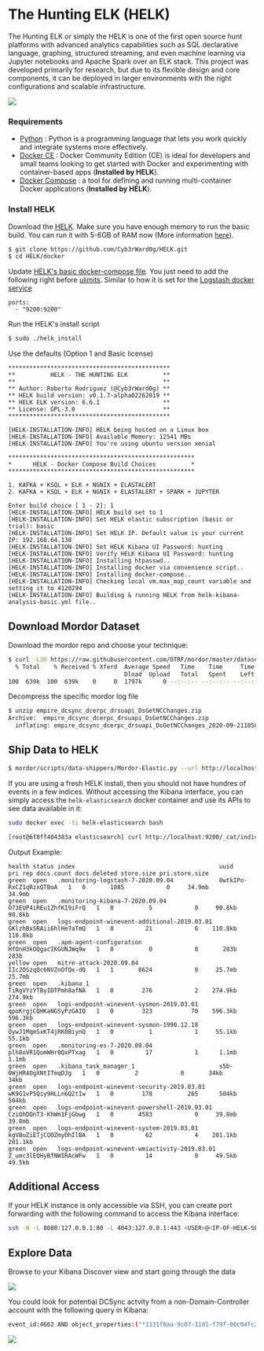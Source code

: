 # The Hunting ELK (HELK)

The Hunting ELK or simply the HELK is one of the first open source hunt platforms with advanced analytics capabilities such as SQL declarative language, graphing, structured streaming, and even machine learning via Jupyter notebooks and Apache Spark over an ELK stack. This project was developed primarily for research, but due to its flexible design and core components, it can be deployed in larger environments with the right configurations and scalable infrastructure.

![](../images/HELK-Design.png)

### Requirements

* [Python](https://www.python.org/download/releases/3.0/) : Python is a programming language that lets you work quickly and integrate systems more effectively.
* [Docker CE](https://docs.docker.com/install/) : Docker Community Edition (CE) is ideal for developers and small teams looking to get started with Docker and experimenting with container-based apps (**Installed by HELK**).
* [Docker Compose](https://docs.docker.com/compose/) : a tool for defining and running multi-container Docker applications (**Installed by HELK**).

### Install HELK

Download the [HELK](https://github.com/Cyb3rWard0g/HELK). Make sure you have enough memory to run the basic build.
You can run it with 5-6GB of RAM now (More information [here](https://thehelk.com/installation.html)).

```bash
$ git clone https://github.com/Cyb3rWard0g/HELK.git
$ cd HELK/docker
```


Update [HELK's basic docker-compose file](https://github.com/Cyb3rWard0g/HELK/blob/master/docker/helk-kibana-analysis-basic.yml).
You just need to add the following right before [ulimits](https://github.com/Cyb3rWard0g/HELK/blob/master/docker/helk-kibana-analysis-basic.yml#L26).
Similar to how it is set for the [Logstash docker service](https://github.com/Cyb3rWard0g/HELK/blob/master/docker/helk-kibana-analysis-basic.yml#L58-L59)

```
ports:
  - "9200:9200"
```


Run the HELK's install script

```bash
$ sudo ./helk_install
```


Use the defaults (Option 1 and Basic license)

```
**********************************************
**          HELK - THE HUNTING ELK          **
**                                          **
** Author: Roberto Rodriguez (@Cyb3rWard0g) **
** HELK build version: v0.1.7-alpha02262019 **
** HELK ELK version: 6.6.1                  **
** License: GPL-3.0                         **
**********************************************

[HELK-INSTALLATION-INFO] HELK being hosted on a Linux box
[HELK-INSTALLATION-INFO] Available Memory: 12541 MBs
[HELK-INSTALLATION-INFO] You're using ubuntu version xenial

*****************************************************
*      HELK - Docker Compose Build Choices          *
*****************************************************

1. KAFKA + KSQL + ELK + NGNIX + ELASTALERT
2. KAFKA + KSQL + ELK + NGNIX + ELASTALERT + SPARK + JUPYTER

Enter build choice [ 1 - 2]: 1
[HELK-INSTALLATION-INFO] HELK build set to 1
[HELK-INSTALLATION-INFO] Set HELK elastic subscription (basic or trial): basic
[HELK-INSTALLATION-INFO] Set HELK IP. Default value is your current IP: 192.168.64.138
[HELK-INSTALLATION-INFO] Set HELK Kibana UI Password: hunting
[HELK-INSTALLATION-INFO] Verify HELK Kibana UI Password: hunting
[HELK-INSTALLATION-INFO] Installing htpasswd..
[HELK-INSTALLATION-INFO] Installing docker via convenience script..
[HELK-INSTALLATION-INFO] Installing docker-compose..
[HELK-INSTALLATION-INFO] Checking local vm.max_map_count variable and setting it to 4120294
[HELK-INSTALLATION-INFO] Building & running HELK from helk-kibana-analysis-basic.yml file..
```


## Download Mordor Dataset

Download the mordor repo and choose your technique:

```bash
$ curl -LJO https://raw.githubusercontent.com/OTRF/mordor/master/datasets/small/windows/credential_access/host/empire_dcsync_dcerpc_drsuapi_DsGetNCChanges.zip
  % Total    % Received % Xferd  Average Speed   Time    Time     Time  Current
                                 Dload  Upload   Total   Spent    Left  Speed
100  639k  100  639k    0     0  1797k      0 --:--:-- --:--:-- --:--:-- 1792k
```

Decompress the specific mordor log file

```bash
$ unzip empire_dcsync_dcerpc_drsuapi_DsGetNCChanges.zip 
Archive:  empire_dcsync_dcerpc_drsuapi_DsGetNCChanges.zip
  inflating: empire_dcsync_dcerpc_drsuapi_DsGetNCChanges_2020-09-21185829.json
```


## Ship Data to HELK

```bash
$ mordor/scripts/data-shippers/Mordor-Elastic.py --url http://localhost:9200 inputs empire_dcsync_dcerpc_drsuapi_DsGetNCChanges_2020-09-21185829.json
```

If you are using a fresh HELK install, then you should not have hundres of events in a few indices. Without accessing the Kibana interface, you can simply access the `helk-elasticsearch` docker container and use its APIs to see data available in it:

```bash
sudo docker exec -ti helk-elasticsearch bash
```

```bash
[root@6f8ff404383a elasticsearch] curl http://localhost:9200/_cat/indices?v
```

Output Example:
```
health status index                                         uuid                   pri rep docs.count docs.deleted store.size pri.store.size
green  open   .monitoring-logstash-7-2020.09.04             0wtkIPo-RxCZ1qRzxQTBoA   1   0       1085            0     34.9mb         34.9mb
green  open   .monitoring-kibana-7-2020.09.04               O73EUP4iREu1ZhfKI9iFrQ   1   0          5            0     90.8kb         90.8kb
green  open   logs-endpoint-winevent-additional-2019.03.01  GKlzhBx5RAii6hlHe7aTmQ   1   0         21            6    110.8kb        110.8kb
green  open   .apm-agent-configuration                      HfOnH3kOQgacIKGUNJWq9w   1   0          0            0       283b           283b
yellow open   mitre-attack-2020.09.04                       IIc2OSzqQc6NVZnOfQx-dQ   1   1       8624            0     25.7mb         25.7mb
green  open   .kibana_1                                     TiRgVYzYTByIDTPmh8afNA   1   0        276            2    274.9kb        274.9kb
green  open   logs-endpoint-winevent-sysmon-2019.03.01      qpoKrgjCQHKaNGSyPzGAIQ   1   0        323           70    596.3kb        596.3kb
green  open   logs-endpoint-winevent-sysmon-1990.12.18      QywJ1MqmSxKT4jRK0BiynQ   1   0          1            1     55.1kb         55.1kb
green  open   .monitoring-es-7-2020.09.04                   plh8oVR1QomWHr0QxPTxag   1   0         17            1      1.1mb          1.1mb
green  open   .kibana_task_manager_1                        s5b-0WjHR4OgXNtITmqDJg   1   0          2            0       34kb           34kb
green  open   logs-endpoint-winevent-security-2019.03.01    wK9G1vP5Qiy9HLLn6Q2tIw   1   0        178          265      504kb          504kb
green  open   logs-endpoint-winevent-powershell-2019.03.01  CziOhDQnT3-KhWm1FjGbwg   1   0       4583            0     39.8mb         39.8mb
green  open   logs-endpoint-winevent-system-2019.03.01      kgVBuZiETjCQOZmyOhIlBA   1   0         62            4    201.1kb        201.1kb
green  open   logs-endpoint-winevent-wmiactivity-2019.03.01 Z_umc3lEQHyBfNWIRAcWFw   1   0         14            0     49.5kb         49.5kb
```


## Additional Access

If your HELK instance is only accessible via SSH, you can create port forwarding with the following command to access the Kibana interface:

```bash
ssh -N -L 8080:127.0.0.1:80 -L 4043:127.0.0.1:443 <USER>@<IP-OF-HELK-SERVER>
```


## Explore Data

Browse to your Kibana Discover view and start going through the data

![](../images/mordor-dcsync-logs.png)

You could look for potential DCSync actvity from a non-Domain-Controller account with the following query in Kibana:

```bash
event_id:4662 AND object_properties:("*1131f6aa-9c07-11d1-f79f-00c04fc2dcd2*" OR "*1131f6ad-9c07-11d1-f79f-00c04fc2dcd2*" OR "*89e95b76-444d-4c62-991a-0facbeda640c*")
```


![](../images/mordor-dcsync-found.png)